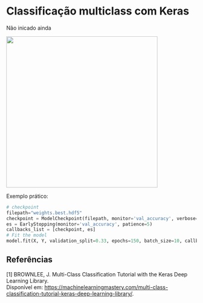 # Classificação multiclass com Keras
Não inicado ainda

<img src="https://miro.medium.com/v2/resize:fit:720/format:webp/1*iAK5uMoOlX1gZu-cSh1nZw.png"  width="400">

Exemplo prático:

``` python
# checkpoint
filepath="weights.best.hdf5"
checkpoint = ModelCheckpoint(filepath, monitor='val_accuracy', verbose=1, save_best_only=True, mode='max')
es = EarlyStopping(monitor='val_accuracy', patience=5)
callbacks_list = [checkpoint, es]
# Fit the model
model.fit(X, Y, validation_split=0.33, epochs=150, batch_size=10, callbacks=callbacks_list, verbose=0)
```

## Referências

[1] BROWNLEE, J. Multi-Class Classification Tutorial with the Keras Deep Learning Library.
<br> Disponível em: <https://machinelearningmastery.com/multi-class-classification-tutorial-keras-deep-learning-library/>.

‌
